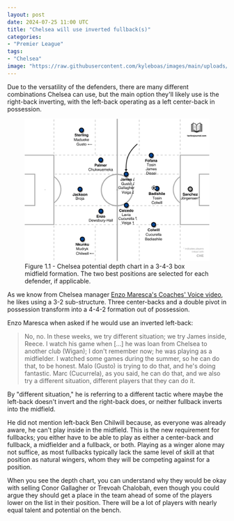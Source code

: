 ```yaml
---
layout: post
date: 2024-07-25 11:00 UTC
title: "Chelsea will use inverted fullback(s)"
categories:
- "Premier League"
tags:
- "Chelsea"
image: "https://raw.githubusercontent.com/kyleboas/images/main/uploads/2024/07/24/Image-24Jul2024_12:33:03.png"
---
```


Due to the versatility of the defenders, there are many different combinations Chelsea can use, but the main option they'll likely use is the right-back inverting, with the left-back operating as a left center-back in possession.

<!---more---> 

<figure>
    <img src="https://raw.githubusercontent.com/kyleboas/images/main/uploads/2024/07/24/Image-24Jul2024_12:33:00.png">
    <figcaption>Figure 1.1 - Chelsea potential depth chart in a 3-4-3 box midfield formation. The two best positions are selected for each defender, if applicable.</figcaption>
</figure>

As we know from Chelsea manager [Enzo Maresca's Coaches' Voice video](https://tacticsjournal.com/2024/05/31/how-enzo-maresca-transitions-to-defense-in-a-3-box-3/), he likes using a 3-2 sub-structure. Three center-backs and a double pivot in possession transform into a 4-4-2 formation out of possession.

Enzo Maresca when asked if he would use an inverted left-back:

> No, no. In these weeks, we try different situation; we try James inside, Reece. I watch his game when [...] he was loan from Chelsea to another club (Wigan); I don't remember now; he was playing as a midfielder. I watched some games during the summer, so he can do that, to be honest. Malo (Gusto) is trying to do that, and he's doing fantastic. Marc (Cucurrela), as you said, he can do that, and we also try a different situation, different players that they can do it.

By "different situation," he is referring to a different tactic where maybe the left-back doesn't invert and the right-back does, or neither fullback inverts into the midfield. 

He did not mention left-back Ben Chilwill because, as everyone was already aware, he can't play inside in the midfield. This is the new requirement for fullbacks; you either have to be able to play as either a center-back and fullback, a midfielder and a fullback, or both. Playing as a winger alone may not suffice, as most fullbacks typically lack the same level of skill at that position as natural wingers, whom they will be competing against for a position.

When you see the depth chart, you can understand why they would be okay with selling Conor Gallagher or Trevoah Chalobah, even though you could argue they should get a place in the team ahead of some of the players lower on the list in their position. There will be a lot of players with nearly equal talent and potential on the bench.

